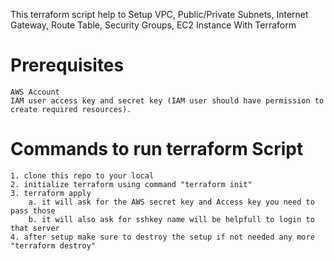 This terraform script help to Setup VPC, Public/Private Subnets, Internet Gateway, Route Table, Security Groups, EC2 Instance With Terraform

# Prerequisites
    AWS Account
    IAM user access key and secret key (IAM user should have permission to create required resources).
    
# Commands to run terraform Script
    1. clone this repo to your local
    2. initialize terraform using command "terraform init"
    3. terraform apply
        a. it will ask for the AWS secret key and Access key you need to pass those
        b. it will also ask for sshkey name will be helpfull to login to that server
    4. after setup make sure to destroy the setup if not needed any more "terraform destroy"
